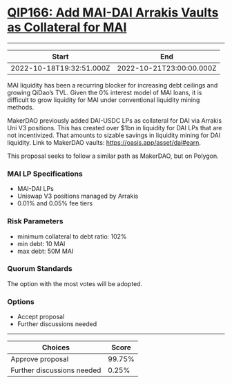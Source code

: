 
# [QIP166: Add MAI-DAI Arrakis Vaults as Collateral for MAI](https://snapshot.org/#/qidao.eth/proposal/0x28087ff5f6ee42b3a077ffdc1649900703c763fe2ed8f7e4873598ce0e5b41d4)

---
| Start | End |
| --- | --- |
| 2022-10-18T19:32:51.000Z | 2022-10-21T23:00:00.000Z |


MAI liquidity has been a recurring blocker for increasing debt ceilings and growing QiDao’s TVL. Given the 0% interest model of MAI loans, it is difficult to grow liquidity for MAI under conventional liquidity mining methods.

MakerDAO previously added DAI-USDC LPs as collateral for DAI via Arrakis Uni V3 positions. This has created over $1bn in liquidity for DAI LPs that are not incentivized. That amounts to sizable savings in liquidity mining for DAI liquidity. Link to MakerDAO vaults: https://oasis.app/asset/dai#earn.

This proposal seeks to follow a similar path as MakerDAO, but on Polygon.

### MAI LP Specifications

* MAI-DAI LPs
* Uniswap V3 positions managed by Arrakis
* 0.01% and 0.05% fee tiers

### Risk Parameters

* minimum collateral to debt ratio: 102%
* min debt: 10 MAI
* max debt: 50M MAI

### Quorum Standards

The option with the most votes will be adopted.

### Options

* Accept proposal
* Further discussions needed 

---
| Choices | Score |
| --- | --- |
| Approve proposal | 99.75% |
| Further discussions needed | 0.25% |

